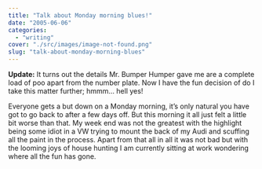 ```yaml
---
title: "Talk about Monday morning blues!"
date: "2005-06-06"
categories: 
  - "writing"
cover: "./src/images/image-not-found.png"
slug: "talk-about-monday-morning-blues"
---
```


**Update:** It turns out the details Mr. Bumper Humper gave me are a complete load of poo apart from the number plate. Now I have the fun decision of do I take this matter further; hmmm… hell yes!

Everyone gets a but down on a Monday morning, it’s only natural you have got to go back to after a few days off. But this morning it all just felt a little bit worse than that. My week end was not the greatest with the highlight being some idiot in a VW trying to mount the back of my Audi and scuffing all the paint in the process. Apart from that all in all it was not bad but with the looming joys of house hunting I am currently sitting at work wondering where all the fun has gone.
